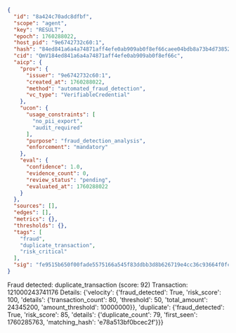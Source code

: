 ```json
{
  "id": "8a424c70adc8dfbf",
  "scope": "agent",
  "key": "RESULT",
  "epoch": 1760288022,
  "host_pid": "9e6742732c60:1",
  "hash": "84ed841a6a4a74871aff4efe0ab909ab0f8ef66caee04bdb8a73b4d73852e9b7",
  "cid": "QmV184ed841a6a4a74871aff4efe0ab909ab0f8ef66c",
  "aicp": {
    "prov": {
      "issuer": "9e6742732c60:1",
      "created_at": 1760288022,
      "method": "automated_fraud_detection",
      "vc_type": "VerifiableCredential"
    },
    "ucon": {
      "usage_constraints": [
        "no_pii_export",
        "audit_required"
      ],
      "purpose": "fraud_detection_analysis",
      "enforcement": "mandatory"
    },
    "eval": {
      "confidence": 1.0,
      "evidence_count": 0,
      "review_status": "pending",
      "evaluated_at": 1760288022
    }
  },
  "sources": [],
  "edges": [],
  "metrics": {},
  "thresholds": {},
  "tags": [
    "fraud",
    "duplicate_transaction",
    "risk_critical"
  ],
  "sig": "fe9515b650f00fade5575166a545f83ddbb3d8b626719e4cc36c93664f0fcbcd"
}
```

Fraud detected: duplicate_transaction (score: 92)
Transaction: 121000243741176
Details: {'velocity': {'fraud_detected': True, 'risk_score': 100, 'details': {'transaction_count': 80, 'threshold': 50, 'total_amount': 24345200, 'amount_threshold': 10000000}}, 'duplicate': {'fraud_detected': True, 'risk_score': 85, 'details': {'duplicate_count': 79, 'first_seen': 1760285763, 'matching_hash': 'e78a513bf0bcec2f'}}}